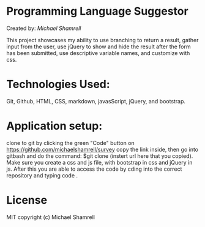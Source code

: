 # Programming Language Suggestor 

Created by: *Michael Shamrell*

This project showcases my ability to use branching to return a result, gather input from the user, use jQuery to show and hide the result after the form has been submitted, use descriptive variable names, and customize with css.

# Technologies Used:
Git, Github, HTML, CSS, markdown, javasScript, jQuery, and bootstrap. 
# Application setup:
clone to git by clicking the green "Code" button on https://github.com/michaelshamrell/survey
copy the link inside, then go into gitbash and do the command: $git clone (instert url here that you copied). Make sure you create a css and js file,  with bootstrap in css and jQuery in js. After this you are able to access the code by cding into the correct repository and typing code .
# License
MIT
copyright (c) Michael Shamrell
